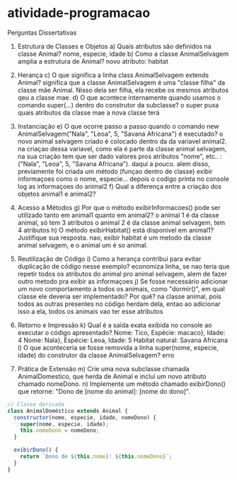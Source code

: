 # atividade-programacao
Perguntas Dissertativas
1. Estrutura de Classes e Objetos
a) Quais atributos são definidos na classe Animal?
		nome, especie, idade
b) Como a classe AnimalSelvagem amplia a estrutura de Animal?
		novo atributo: habitat
		 
2. Herança
c) O que significa a linha class AnimalSelvagem extends Animal?
		significa que a classe AnimalSelvagem é uma "classe filha" da classe mãe Animal. Nisso dela ser filha, ela recebe os mesmos atributos qeu a classe mae. 
d) O que acontece internamente quando usamos o comando super(...) dentro do
construtor da subclasse?
		o super puxa quais atributos da classe mae a nova classe terá
		
3. Instanciação
e) O que ocorre passo a passo quando o comando new AnimalSelvagem("Nala",
"Leoa", 5, "Savana Africana") é executado?
		o novo animal selvagem criado é colocado dentro da da variavel animal2. na criaçao dessa variavel, como ela é parte da classe animal selvagem, na sua criação tem que ser dado valores pros atributos "nome", etc.. : ("Nala", "Leoa", 5, "Savana Africana").
		daqui a pouco. alem disso, previamente foi criada um método (funçao dentro de classe) exibir informaçoes como o nome, especie... depois o codigo printa no console log as informaçoes do animal2
f) Qual a diferença entre a criação dos objetos animal1 e animal2?

4. Acesso a Métodos
g) Por que o método exibirInformacoes() pode ser utilizado tanto em animal1 quanto
em animal2?
		o animal 1 é da classe animal, só tem 3 atributos
		o animal 2 é da classe animal selvagem, tem 4 atributos
h) O método exibirHabitat() está disponível em animal1? Justifique sua resposta.
		nao, exibir habitat é um metodo da classe animal selvagem, e o animal um é so animal.
		
5. Reutilização de Código
i) Como a herança contribui para evitar duplicação de código nesse exemplo?
		economiza linha, se nao teria que repetir todos os atributos do animal pro animal selvagem, alem de fazer outro metodo pra exibir as informaçoes
j) Se fosse necessário adicionar um novo comportamento a todos os animais, como
"dormir()", em qual classe ele deveria ser implementado? Por quê?
		 na classe animal, pois todos as outras presentes no código herdam dela, entao ao adicionar isso a ela, todos os animais vao ter esse atributos

6. Retorno e Impressão
k) Qual é a saída exata exibida no console ao executar o código apresentado?
		Nome: Tico, Espécie: macaco}, Idade: 4
		Nome: Nala}, Espécie: Leoa, Idade: 5
		Habitat natural: Savana Africana
l) O que aconteceria se fosse removida a linha super(nome, especie, idade) do
construtor da classe AnimalSelvagem?
	erro

7. Prática de Extensão
m) Crie uma nova subclasse chamada AnimalDomestico, que herda de Animal e inclui
um novo atributo chamado nomeDono.
n) Implemente um método chamado exibirDono() que retorne: "Dono de [nome do
animal]: [nome do dono]".

```js
// Classe derivada
class AnimalDoméstico extends Animal {
  constructor(nome, especie, idade, nomeDono) {
    super(nome, especie, idade);
    this.nomeDono = nomeDono;
  }

  exibirDono() {
    return `Dono de ${this.nome}: ${this.nomeDono}`;
  }
}
